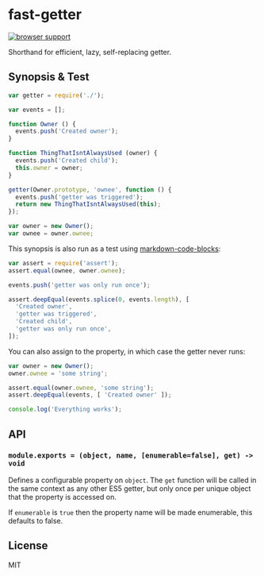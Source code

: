 # fast-getter

[![browser support](https://ci.testling.com/grncdr/js-fast-getter.png)](https://ci.testling.com/grncdr/js-fast-getter)

Shorthand for efficient, lazy, self-replacing getter.

## Synopsis & Test

```javascript
var getter = require('./');

var events = [];

function Owner () {
  events.push('Created owner');
}

function ThingThatIsntAlwaysUsed (owner) {
  events.push('Created child');
  this.owner = owner;
}

getter(Owner.prototype, 'ownee', function () {
  events.push('getter was triggered');
  return new ThingThatIsntAlwaysUsed(this);
});

var owner = new Owner();
var ownee = owner.ownee;
```

This synopsis is also run as a test using [markdown-code-blocks][]:

```javascript
var assert = require('assert');
assert.equal(ownee, owner.ownee);

events.push('getter was only run once');

assert.deepEqual(events.splice(0, events.length), [
  'Created owner',
  'getter was triggered',
  'Created child',
  'getter was only run once',
]);
```

You can also assign to the property, in which case the getter never runs:

```javascript
var owner = new Owner();
owner.ownee = 'some string';

assert.equal(owner.ownee, 'some string');
assert.deepEqual(events, [ 'Created owner' ]);

console.log('Everything works');
```

[markdown-code-blocks]: http://npm.im/markdown-code-blocks

## API

### `module.exports = (object, name, [enumerable=false], get) -> void`

Defines a configurable property on `object`. The `get` function will be called
in the same context as any other ES5 getter, but only once per unique object
that the property is accessed on.

If `enumerable` is `true` then the property name will be made enumerable, this
defaults to false.

## License

MIT
